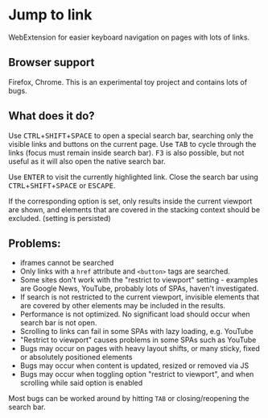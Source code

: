 # Jump to link
WebExtension for easier keyboard navigation on pages with lots of links.

## Browser support
Firefox, Chrome.
This is an experimental toy project and contains lots of bugs.

## What does it do?

Use <kbd>CTRL</kbd>+<kbd>SHIFT</kbd>+<kbd>SPACE</kbd> to open a special search bar, searching only the visible links and buttons on the current page.
Use <kbd>TAB</kbd> to cycle through the links (focus must remain inside search bar). <kbd>F3</kbd> is also possible, but not useful as it will also open the native search bar.

Use <kbd>ENTER</kbd> to visit the currently highlighted link. 
Close the search bar using <kbd>CTRL</kbd>+<kbd>SHIFT</kbd>+<kbd>SPACE</kbd> or 
<kbd>ESCAPE</kbd>.

If the corresponding option is set, only results inside the current viewport are shown, and elements that are covered in the stacking context should be excluded.
(setting is persisted)

## Problems:
* iframes cannot be searched
* Only links with a `href` attribute and `<button>` tags are searched.
* Some sites don't work with the "restrict to viewport" setting - 
    examples are Google News, YouTube, probably lots of SPAs, haven't investigated.
* If search is not restricted to the current viewport, invisible elements that are covered by other elements may be included in the results.
* Performance is not optimized. No significant load should occur when search bar is not open.
* Scrolling to links can fail in some SPAs with lazy loading, e.g. YouTube
* "Restrict to viewport" causes problems in some SPAs such as YouTube
* Bugs may occur on pages with heavy layout shifts, or many sticky, fixed or absolutely positioned elements
* Bugs may occur when content is updated, resized or removed via JS
* Bugs may occur when toggling option "restrict to viewport", and when scrolling while said option is enabled

Most bugs can be worked around by hitting `TAB` or closing/reopening the search bar.

